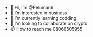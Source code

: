 - 👋 Hi, I’m @Peluman6
- 👀 I’m interested in business
- 🌱 I’m currently learning codding
- 💞️ I’m looking to collaborate on crypto
- 📫 How to reach me 08066505955

<!---
Peluman6/Peluman6 is a ✨ special ✨ repository because its `README.md` (this file) appears on your GitHub profile.
You can click the Preview link to take a look at your changes.
--->
